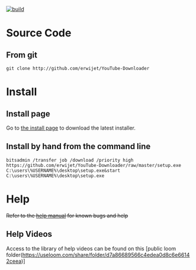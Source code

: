[![build](https://img.shields.io/badge/build-1.0-green.svg)](https://github.com/erwijet/YouTube-Downloader)

# Source Code

## From git
```git clone http://github.com/erwijet/YouTube-Downloader```

# Install
## Install page

Go to [the install page](publish.htm) to download the latest installer.

## Install by hand from the command line
```
bitsadmin /transfer job /download /priority high https://github.com/erwijet/YouTube-Downloader/raw/master/setup.exe C:\users\%USERNAME%\desktop\setup.exe&start C:\users\%USERNAME%\desktop\setup.exe
```

# Help
~~Refer to the [help manual](manual.html) for known bugs and help~~
## Help Videos
Access to the library of help videos can be found on this [public loom folder(https://useloom.com/share/folder/d7a86689566c4edea0d8c6e66142ceea)]
